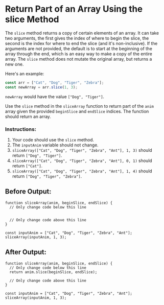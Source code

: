 # Return Part of an Array Using the slice Method

The `slice` method returns a copy of certain elements of an array. It can take two arguments, the first gives the index of where to begin the slice, the second is the index for where to end the slice (and it's non-inclusive). If the arguments are not provided, the default is to start at the beginning of the array through the end, which is an easy way to make a copy of the entire array. The `slice` method does not mutate the original array, but returns a new one.

Here's an example:

```javascript
const arr = ["Cat", "Dog", "Tiger", "Zebra"];
const newArray = arr.slice(1, 3);
```

`newArray` would have the value `["Dog", "Tiger"]`.

Use the `slice` method in the `sliceArray` function to return part of the `anim` array given the provided `beginSlice` and `endSlice` indices. The function should return an array.

### Instructions:
1. Your code should use the `slice` method.
2. The `inputAnim` variable should not change.
3. `sliceArray(["Cat", "Dog", "Tiger", "Zebra", "Ant"], 1, 3)` should return `["Dog", "Tiger"]`.
4. `sliceArray(["Cat", "Dog", "Tiger", "Zebra", "Ant"], 0, 1)` should return `["Cat"]`.
5. `sliceArray(["Cat", "Dog", "Tiger", "Zebra", "Ant"], 1, 4)` should return `["Dog", "Tiger", "Zebra"]`.

## Before Output:
```javasctipt
function sliceArray(anim, beginSlice, endSlice) {
  // Only change code below this line


  // Only change code above this line
}

const inputAnim = ["Cat", "Dog", "Tiger", "Zebra", "Ant"];
sliceArray(inputAnim, 1, 3);
```

## After Output:
```javasctipt
function sliceArray(anim, beginSlice, endSlice) {
  // Only change code below this line
  return anim.slice(beginSlice, endSlice);

  // Only change code above this line
}

const inputAnim = ["Cat", "Dog", "Tiger", "Zebra", "Ant"];
sliceArray(inputAnim, 1, 3);
```